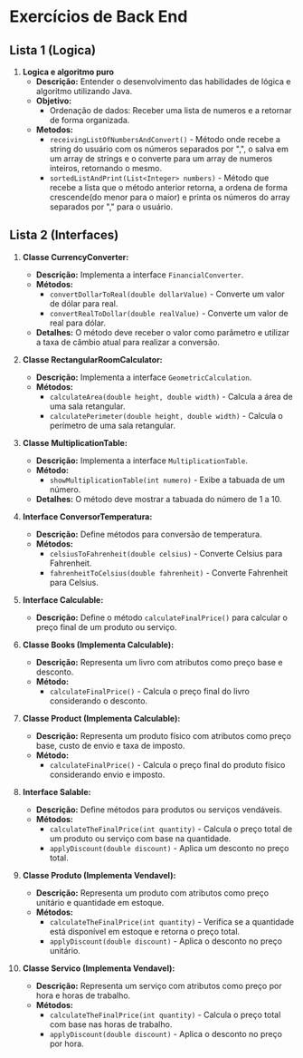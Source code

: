 # Exercícios de Back End

## Lista 1 (Logica)

1. **Logica e algoritmo puro**
   - **Descrição:**  Entender o desenvolvimento das habilidades de lógica e algoritmo utilizando Java.
   - **Objetivo:**
     - Ordenação de dados: Receber uma lista de numeros e a retornar de forma organizada.
   - **Metodos:**
      - `receivingListOfNumbersAndConvert()` - Método onde recebe a string do usuário com os números separados por ",", o salva em um array de strings e o converte para um array de numeros inteiros, retornando o mesmo.
      - `sortedListAndPrint(List<Integer> numbers)` - Método que recebe a lista que o método anterior retorna, a ordena de forma crescende(do menor para o maior) e printa os números do array separados por "," para o usuário. 

## Lista 2 (Interfaces)

1. **Classe CurrencyConverter:**
   - **Descrição:** Implementa a interface `FinancialConverter`.
   - **Métodos:**
     - `convertDollarToReal(double dollarValue)` - Converte um valor de dólar para real.
     - `convertRealToDollar(double realValue)` - Converte um valor de real para dólar.
   - **Detalhes:** O método deve receber o valor como parâmetro e utilizar a taxa de câmbio atual para realizar a conversão.

2. **Classe RectangularRoomCalculator:**
   - **Descrição:** Implementa a interface `GeometricCalculation`.
   - **Métodos:**
     - `calculateArea(double height, double width)` - Calcula a área de uma sala retangular.
     - `calculatePerimeter(double height, double width)` - Calcula o perímetro de uma sala retangular.

3. **Classe MultiplicationTable:**
   - **Descrição:** Implementa a interface `MultiplicationTable`.
   - **Método:**
     - `showMultiplicationTable(int numero)` - Exibe a tabuada de um número.
   - **Detalhes:** O método deve mostrar a tabuada do número de 1 a 10.

4. **Interface ConversorTemperatura:**
   - **Descrição:** Define métodos para conversão de temperatura.
   - **Métodos:**
     - `celsiusToFahrenheit(double celsius)` - Converte Celsius para Fahrenheit.
     - `fahrenheitToCelsius(double fahrenheit)` - Converte Fahrenheit para Celsius.

5. **Interface Calculable:**
   - **Descrição:** Define o método `calculateFinalPrice()` para calcular o preço final de um produto ou serviço.

6. **Classe Books (Implementa Calculable):**
   - **Descrição:** Representa um livro com atributos como preço base e desconto.
   - **Método:**
     - `calculateFinalPrice()` - Calcula o preço final do livro considerando o desconto.

7. **Classe Product (Implementa Calculable):**
   - **Descrição:** Representa um produto físico com atributos como preço base, custo de envio e taxa de imposto.
   - **Método:**
     - `calculateFinalPrice()` - Calcula o preço final do produto físico considerando envio e imposto.

8. **Interface Salable:**
   - **Descrição:** Define métodos para produtos ou serviços vendáveis.
   - **Métodos:**
     - `calculateTheFinalPrice(int quantity)` - Calcula o preço total de um produto ou serviço com base na quantidade.
     - `applyDiscount(double discount)` - Aplica um desconto no preço total.
9. **Classe Produto (Implementa Vendavel):**
    - **Descrição:** Representa um produto com atributos como preço unitário e quantidade em estoque.
    - **Métodos:**
      - `calculateTheFinalPrice(int quantity)` - Verifica se a quantidade está disponível em estoque e retorna o preço total.
      - `applyDiscount(double discount)` - Aplica o desconto no preço unitário.

10. **Classe Servico (Implementa Vendavel):**
    - **Descrição:** Representa um serviço com atributos como preço por hora e horas de trabalho.
    - **Métodos:**
      - `calculateTheFinalPrice(int quantity)` - Calcula o preço total com base nas horas de trabalho.
      - `applyDiscount(double discount)` - Aplica o desconto no preço por hora.

